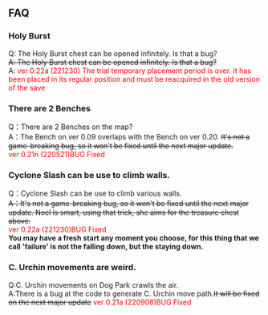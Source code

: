 <h2>FAQ</h2>

### Holy Burst

Q: The Holy Burst chest can be opened infinitely. Is that a bug?<br>
~~A: The Holy Burst chest can be opened infinitely. Is that a bug?~~<br>
A: <font color=red>ver 0.22a (221230) The trial temporary placement period is over. It has been placed in its regular position and must be reacquired in the old version of the save</font>

### There are 2 Benches

Q：There are 2 Benches on the map?<br>
A：The Bench on ver 0.09 overlaps with the Bench on ver 0.20. ~~It's not a game-breaking bug, so it won't be fixed until the next major update.~~<br>
<font color=red>ver 0.21n (220521)BUG Fixed</font>

### Cyclone Slash can be use to climb walls.

Q：Cyclone Slash can be use to climb various walls.<br>
~~A：It's not a game-breaking bug, so it won't be fixed until the next major update.
Noel is smart, using that trick, she aims for the treasure chest above.~~<br>
<font color=red>ver 0.22a (221230)BUG Fixed</font><br>
<b>You may have a fresh start any moment you choose, for this thing that we call 'failure' is not the falling down, but the staying down.</b>

### C. Urchin movements are weird.

Q:C. Urchin movements on Dog Park crawls the air.<br>
A:There is a bug at the code to generate C. Urchin move path.~~It will be fixed on the next major update~~
<font color=red>ver 0.21a (220908)BUG Fixed</font>

